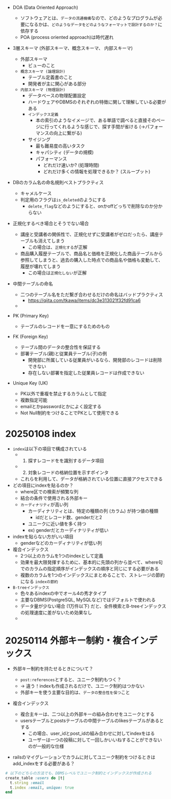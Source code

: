 

+ DOA (Data Oriented Approach)
  + ソフトウェアとは、`データの流通機構`なので、どのようなプログラムが必要になるかは、`どのようなデータをどのようなフォーマットで設計するのか？`に依存する
  + POA (process oriented approach)は時代遅れ
+ 3層スキーマ (外部スキーマ、概念スキーマ、 内部スキーマ)
  + 外部スキーマ
    + ビューのこと
  + `概念スキーマ (論理設計)`
    + テーブル定義書のこと
    + 開発者が主に関心がある部分
  + `内部スキーマ (物理設計)`
    + データベースの物理配置設定
    + ハードウェアやDBMSのそれぞれの特徴に関して理解している必要がある
    + `インデックス定義`
      + 本の索引のようなイメージで、ある単語で調べると直接そのページに行ってくれるような感じで、探す手間が省ける (->パフォーマンスの向上に繋がる)
    + サイジング
      + 最も難易度の高いタスク
      + キャパシティ (データの規模)
      + パフォーマンス 
        + どれだけ速いか? (処理時間)
        + どれだけ多くの情報を処理できるか？ (スループット)




+ DBのカラム名の命名規則ベストプラクティス
  + キャメルケース
  + 判定用のフラグは`is_deleted`のようにする
    + `delete_flag`などのようにすると、onかoffどっちで削除なのか分からない
+ 正規化するべき場合とそうでない場合
  + 講座と受講者の関係性で、正規化せずに受講者がゼロだったら、講座テーブルも消えてしまう
    + この場合は、`正規化する`が正解
  + 商品購入履歴テーブルで、商品名と価格を正規化した商品テーブルから参照してしまうと、過去の購入した時点での商品名や価格も変動して、履歴が壊れてしまう
    + この場合は`正規化しない`が正解
+ 中間テーブルの命名
  + 二つのテーブル名をただ繋ぎ合わせるだけの命名はバッドプラクティス
    + https://qiita.com/tkawa/items/dc3e313021f32fd91ca6
  + 




+ PK (Primary Key)
  + テーブルのレコードを一意にするためのもの
+ FK (Foreign Key)
  + テーブル間のデータの整合性を保証する
  + 部署テーブル(親)と従業員テーブル(子)の例
    + 開発部に所属している従業員がいるなら、開発部のレコードは削除できない
    + 存在しない部署を指定した従業員レコードは作成できない
+ Unique Key (UK) 
  + PK以外で重複を禁止するカラムとして指定
  + 複数指定可能
  + emailとかpasswordとかによく設定する
  + Not Null制約をつけることでPKとして使用できる



# 20250108 index
+ `index`は以下の項目で構成されている
  + 1. 探すレコードをを識別するデータ項目
  + 2. 対象レコードの格納位置を示すポインタ
  + これらを利用して、データが格納されている位置に直接アクセスできる
+ どの項目にindexを貼るのか？
  + where区での検索が頻繁な列
  + 結合の条件で使用される外部キー
  + `カーディナリティ`が高い列
    + カーディナリティとは、特定の種類の列 (カラム) が持つ値の種類
      + idだとレコード数、genderだと2
    + ユニークに近い値を多く持つ
    + ex) genderだとカーディナリティが低い
+ indexを貼らない方がいい項目
  + genderなどのカーディナリティが低い列
+ 複合インデックス
  + 2つ以上のカラムを1つのindexとして定義
  + 効果を最大限発揮するために、基本的に先頭の列から並べて、where句でのカラムの指定順序がインデックスの順序と同じにする必要がある
  + 複数のカラムを1つのインデックスにまとめることで、ストレージの節約になる `indexの節約`
+ `B-treeインデックス`
  + 色々あるindexの中でオール4の秀才タイプ
  + 主要なDBMS(PostgreSQL, MySQLなど)ではデフォルトで使われる
  + データ量が少ない場合 (1万件以下) だと、全件検索とB-treeインデックスの処理速度に差がないため効果なし
  + 


# 20250114 外部キー制約・複合インデックス

+ 外部キー制約を持たせるときについて？
  + `post:references`とすると、ユニーク制約もつく？
  + → 違う！indexも作成されるだけで、ユニーク制約はつかない
  + 外部キーを使う主要な目的は、`データの整合性を保つ`こと

+ 複合インデックス
  + 複合主キーは、二つ以上の外部キーの組み合わせをユニークとする
  + usersテーブルとpostsテーブルの中間テーブルのlikesテーブルがあるとする
    + この場合、user_idとpost_idの組み合わせに対してindexをはる
    + ユーザーは一つの投稿に対して一回しかいいねすることができないのが一般的な仕様

+ railsのマイグレーションでカラムに対してユニーク制約をつけるときはadd_indexをする必要がある？
```rb
# 以下のどちらの方法でも、DBMSレベルでユニーク制約とインデックスが作成される
create_table :users do |t|
  t.string :email
  t.index :email, unique: true
end

```